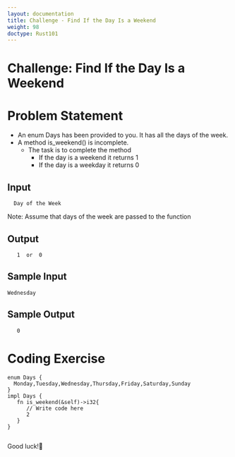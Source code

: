```yaml
---
layout: documentation
title: Challenge - Find If the Day Is a Weekend
weight: 98
doctype: Rust101
---
```


# Challenge: Find If the Day Is a Weekend

# Problem Statement 

  - An enum Days has been provided to you. It has all the days of the week.
  - A method is_weekend() is incomplete.
    - The task is to complete the method
       - If the day is a weekend it returns 1
       - If the day is a weekday it returns 0

## Input 

```
  Day of the Week
```
 Note: Assume that days of the week are passed to the function

## Output 

```
   1  or  0
```

## Sample Input 
```
Wednesday
```

## Sample Output 

```
   0
```

# Coding Exercise

```
enum Days {
  Monday,Tuesday,Wednesday,Thursday,Friday,Saturday,Sunday
}
impl Days {
   fn is_weekend(&self)->i32{
      // Write code here
      2 
   }
}


```

Good luck!🤞
